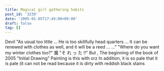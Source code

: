 ```yaml
---
title: Magical girl gathering habits
post_id: '3239'
date: '2005-01-05T17:49:00+09:00'
draft: false
tag: []
---
```


Devil "As usual too little ... He is too skillfully head quarters ... It can be renewed with clothes as well, and it will be a reed ... ..." "Where do you want my winter clothes too?" 魔 "そ れ っ た !!" But , The beginning of the book of 2005 "Initial Drawing" Painting is this with orz In addition, it is so pale that it is pale (it can not be read because it is dirty with reddish black stains
